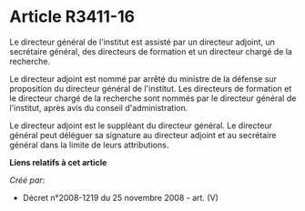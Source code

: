 # Article R3411-16

Le directeur général de l'institut est assisté par un directeur adjoint, un secrétaire général, des directeurs de formation
et un directeur chargé de la recherche.

Le directeur adjoint est nommé par arrêté du ministre de la défense sur proposition du directeur général de l'institut. Les
directeurs de formation et le directeur chargé de la recherche sont nommés par le directeur général de l'institut, après avis
du conseil d'administration.

Le directeur adjoint est le suppléant du directeur général. Le directeur général peut déléguer sa signature au directeur
adjoint et au secrétaire général dans la limite de leurs attributions.

**Liens relatifs à cet article**

_Créé par_:

  - Décret n°2008-1219 du 25 novembre 2008 - art. (V)
